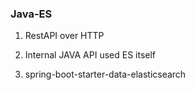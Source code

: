 ### Java-ES 

1. RestAPI over HTTP


2. Internal JAVA API used ES itself


3. spring-boot-starter-data-elasticsearch
